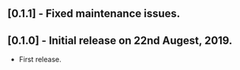 ## [0.1.1] - Fixed maintenance issues.

## [0.1.0] - Initial release on 22nd Augest, 2019.

* First release.
